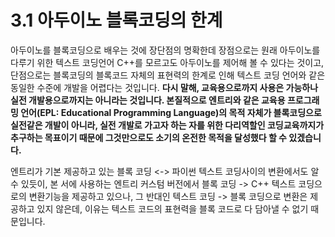 # 3.1 아두이노 블록코딩의 한계

아두이노를 블록코딩으로 배우는 것에 장단점의 명확한데 장점으로는 원래 아두이노를 다루기 위한 텍스트 코딩언어 C++를 모르고도 아두이노를 제어해 볼 수 있다는 것이고, 단점으로는 블록코딩의 블록코드 자체의 표현력의 한계로 인해 텍스트 코딩 언어와 같은 동일한 수준에 개발을 어렵다는 것입니다. **다시 말해, 교육용으로까지 사용은 가능하나 실전 개발용으로까지는 아니라는 것입니다. 본질적으로 엔트리와 같은 교육용 프로그래밍 언어\(EPL: Educational Programming Language\)의 목적 자체가 블록코딩으로 실전같은 개발이 아니라, 실전 개발로 가고자 하는 자를 위한 다리역할인 코딩교육까지가 추구하는 목표이기 때문에 그것만으로도 소기의 온전한 목적을 달성했다 할 수 있겠습니다.**

엔트리가 기본 제공하고 있는 블록 코딩 &lt;-&gt; 파이썬 텍스트 코딩사이의 변환에서도 알 수 있듯이, 본 서에 사용하는 엔트리 커스텀 버전에서 블록 코딩 -&gt; C++ 텍스트 코딩으로의 변환기능을 제공하고 있으나, 그 반대인 텍스트 코딩 -&gt; 블록 코딩으로 변환은 제공하고 있지 않은데, 이유는 텍스트 코드의 표현력을 블록 코드로 다 담아낼 수 없기 때문입니다.


